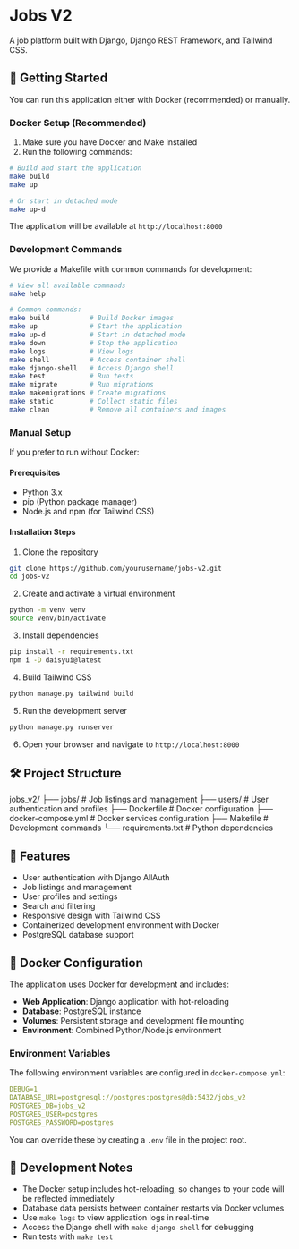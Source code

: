 # Jobs V2

A job platform built with Django, Django REST Framework, and Tailwind CSS.

## 🚀 Getting Started

You can run this application either with Docker (recommended) or manually.

### Docker Setup (Recommended)

1. Make sure you have Docker and Make installed
2. Run the following commands:

```bash
# Build and start the application
make build
make up

# Or start in detached mode
make up-d
```

The application will be available at `http://localhost:8000`

### Development Commands

We provide a Makefile with common commands for development:

```bash
# View all available commands
make help

# Common commands:
make build          # Build Docker images
make up             # Start the application
make up-d           # Start in detached mode
make down           # Stop the application
make logs           # View logs
make shell          # Access container shell
make django-shell   # Access Django shell
make test           # Run tests
make migrate        # Run migrations
make makemigrations # Create migrations
make static         # Collect static files
make clean          # Remove all containers and images
```

### Manual Setup

If you prefer to run without Docker:

#### Prerequisites

- Python 3.x
- pip (Python package manager)
- Node.js and npm (for Tailwind CSS)

#### Installation Steps

1. Clone the repository

```bash
git clone https://github.com/yourusername/jobs-v2.git
cd jobs-v2
```

2. Create and activate a virtual environment

```bash
python -m venv venv
source venv/bin/activate
```

3. Install dependencies

```bash
pip install -r requirements.txt
npm i -D daisyui@latest
```

4. Build Tailwind CSS

```bash
python manage.py tailwind build
```

5. Run the development server

```bash
python manage.py runserver
```

6. Open your browser and navigate to `http://localhost:8000`

## 🛠️ Project Structure

jobs_v2/
├── jobs/ # Job listings and management
├── users/ # User authentication and profiles
├── Dockerfile          # Docker configuration
├── docker-compose.yml  # Docker services configuration
├── Makefile           # Development commands
└── requirements.txt    # Python dependencies

## 🌟 Features

- User authentication with Django AllAuth
- Job listings and management
- User profiles and settings
- Search and filtering
- Responsive design with Tailwind CSS
- Containerized development environment with Docker
- PostgreSQL database support

## 🐳 Docker Configuration

The application uses Docker for development and includes:

- **Web Application**: Django application with hot-reloading
- **Database**: PostgreSQL instance
- **Volumes**: Persistent storage and development file mounting
- **Environment**: Combined Python/Node.js environment

### Environment Variables

The following environment variables are configured in `docker-compose.yml`:

```yaml
DEBUG=1
DATABASE_URL=postgresql://postgres:postgres@db:5432/jobs_v2
POSTGRES_DB=jobs_v2
POSTGRES_USER=postgres
POSTGRES_PASSWORD=postgres
```

You can override these by creating a `.env` file in the project root.

## 📝 Development Notes

- The Docker setup includes hot-reloading, so changes to your code will be reflected immediately
- Database data persists between container restarts via Docker volumes
- Use `make logs` to view application logs in real-time
- Access the Django shell with `make django-shell` for debugging
- Run tests with `make test`

